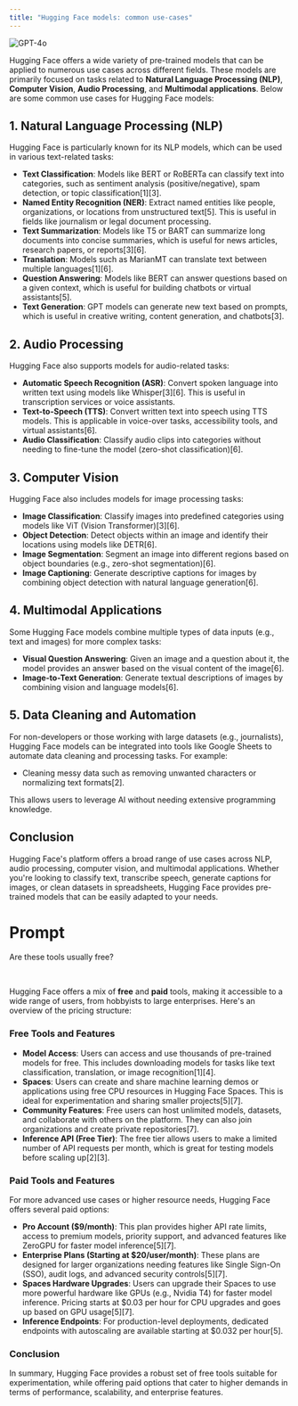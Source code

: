 ```yaml
---
title: "Hugging Face models: common use-cases"
---
```

![GPT-4o](https://img.shields.io/badge/GPT--4o-3333FF?style=for-the-badge&logo=openai&logoColor=white)



Hugging Face offers a wide variety of pre-trained models that can be applied to numerous use cases across different fields. These models are primarily focused on tasks related to **Natural Language Processing (NLP)**, **Computer Vision**, **Audio Processing**, and **Multimodal applications**. Below are some common use cases for Hugging Face models:

## 1. Natural Language Processing (NLP)

Hugging Face is particularly known for its NLP models, which can be used in various text-related tasks:

- **Text Classification**: Models like BERT or RoBERTa can classify text into categories, such as sentiment analysis (positive/negative), spam detection, or topic classification\[1]\[3].
- **Named Entity Recognition (NER)**: Extract named entities like people, organizations, or locations from unstructured text\[5]. This is useful in fields like journalism or legal document processing.
- **Text Summarization**: Models like T5 or BART can summarize long documents into concise summaries, which is useful for news articles, research papers, or reports\[3]\[6].
- **Translation**: Models such as MarianMT can translate text between multiple languages\[1]\[6].
- **Question Answering**: Models like BERT can answer questions based on a given context, which is useful for building chatbots or virtual assistants\[5].
- **Text Generation**: GPT models can generate new text based on prompts, which is useful in creative writing, content generation, and chatbots\[3].

## 2. Audio Processing

Hugging Face also supports models for audio-related tasks:

- **Automatic Speech Recognition (ASR)**: Convert spoken language into written text using models like Whisper\[3]\[6]. This is useful in transcription services or voice assistants.
- **Text-to-Speech (TTS)**: Convert written text into speech using TTS models. This is applicable in voice-over tasks, accessibility tools, and virtual assistants\[6].
- **Audio Classification**: Classify audio clips into categories without needing to fine-tune the model (zero-shot classification)\[6].

## 3. Computer Vision

Hugging Face also includes models for image processing tasks:

- **Image Classification**: Classify images into predefined categories using models like ViT (Vision Transformer)\[3]\[6].
- **Object Detection**: Detect objects within an image and identify their locations using models like DETR\[6].
- **Image Segmentation**: Segment an image into different regions based on object boundaries (e.g., zero-shot segmentation)\[6].
- **Image Captioning**: Generate descriptive captions for images by combining object detection with natural language generation\[6].

## 4. Multimodal Applications

Some Hugging Face models combine multiple types of data inputs (e.g., text and images) for more complex tasks:

- **Visual Question Answering**: Given an image and a question about it, the model provides an answer based on the visual content of the image\[6].
- **Image-to-Text Generation**: Generate textual descriptions of images by combining vision and language models\[6].

## 5. Data Cleaning and Automation

For non-developers or those working with large datasets (e.g., journalists), Hugging Face models can be integrated into tools like Google Sheets to automate data cleaning and processing tasks. For example:

- Cleaning messy data such as removing unwanted characters or normalizing text formats\[2].

This allows users to leverage AI without needing extensive programming knowledge.

## Conclusion

Hugging Face's platform offers a broad range of use cases across NLP, audio processing, computer vision, and multimodal applications. Whether you're looking to classify text, transcribe speech, generate captions for images, or clean datasets in spreadsheets, Hugging Face provides pre-trained models that can be easily adapted to your needs.

# Prompt

Are these tools usually free?

<br>

&#x20;Hugging Face offers a mix of **free** and **paid** tools, making it accessible to a wide range of users, from hobbyists to large enterprises. Here's an overview of the pricing structure:

### Free Tools and Features

- **Model Access**: Users can access and use thousands of pre-trained models for free. This includes downloading models for tasks like text classification, translation, or image recognition\[1]\[4].
- **Spaces**: Users can create and share machine learning demos or applications using free CPU resources in Hugging Face Spaces. This is ideal for experimentation and sharing smaller projects\[5]\[7].
- **Community Features**: Free users can host unlimited models, datasets, and collaborate with others on the platform. They can also join organizations and create private repositories\[7].
- **Inference API (Free Tier)**: The free tier allows users to make a limited number of API requests per month, which is great for testing models before scaling up\[2]\[3].

### Paid Tools and Features

For more advanced use cases or higher resource needs, Hugging Face offers several paid options:

- **Pro Account ($9/month)**: This plan provides higher API rate limits, access to premium models, priority support, and advanced features like ZeroGPU for faster model inference\[5]\[7].
- **Enterprise Plans (Starting at $20/user/month)**: These plans are designed for larger organizations needing features like Single Sign-On (SSO), audit logs, and advanced security controls\[5]\[7].
- **Spaces Hardware Upgrades**: Users can upgrade their Spaces to use more powerful hardware like GPUs (e.g., Nvidia T4) for faster model inference. Pricing starts at $0.03 per hour for CPU upgrades and goes up based on GPU usage\[5]\[7].
- **Inference Endpoints**: For production-level deployments, dedicated endpoints with autoscaling are available starting at $0.032 per hour\[5].

### Conclusion

In summary, Hugging Face provides a robust set of free tools suitable for experimentation, while offering paid options that cater to higher demands in terms of performance, scalability, and enterprise features.

&#x20;
